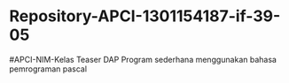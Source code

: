 # Repository-APCI-1301154187-if-39-05
#APCI-NIM-Kelas             Teaser DAP             Program sederhana menggunakan bahasa pemrograman pascal
